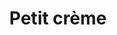 ---
title: "Petit crème"
description: "Qualité supérieure"
price: "2.00"
image: "capuccino.webp"
---